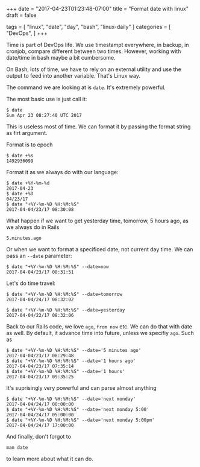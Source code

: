 +++
date = "2017-04-23T01:23:48-07:00"
title = "Format date with linux"
draft = false

tags = [ "linux", "date", "day", "bash", "linux-daily" ]
categories = [
  "DevOps",
]
+++

Time is part of DevOps life. We use timestampt everywhere, in backup, in
cronjob, compare different between two times. However, working with
date/time in bash maybe a bit cumbersome.

On Bash, lots of time, we have to rely on an external utility and use
the output to feed into another variable. That's Linux way.

The command we are looking at is `date`. It's extremely powerful.


The most basic use is just call it:


```
$ date
Sun Apr 23 08:27:40 UTC 2017
```

This is useless most of time. We can format it by passing the format
string as firt argument.

Format is to epoch

```
$ date +%s
1492936099
```

Format it as we always do with our language:

```
$ date +%Y-%m-%d
2017-04-23
$ date +%D
04/23/17
$ date "+%Y-%m-%D %H:%M:%S"
2017-04-04/23/17 08:30:08
```

What happen if we want to get yesterday time, tomorrow, 5 hours ago, as
we always do in Rails

```
5.minutes.ago
```

Or when we want to format a specificed date, not current day time. We
can pass an `--date` parameter:

```
$ date "+%Y-%m-%D %H:%M:%S" --date=now
2017-04-04/23/17 08:31:51
```

Let's do time travel:


```
$ date "+%Y-%m-%D %H:%M:%S" --date=tomorrow
2017-04-04/24/17 08:32:02

$ date "+%Y-%m-%D %H:%M:%S" --date=yesterday
2017-04-04/22/17 08:32:06
```

Back to our Rails code, we love `ago`, `from now` etc. We can do that
with date as well. By default, it advance time into future, unless we
specifiy `ago`. Such as


```
$ date "+%Y-%m-%D %H:%M:%S" --date='5 minutes ago'
2017-04-04/23/17 08:29:48
$ date "+%Y-%m-%D %H:%M:%S" --date='1 hours ago'
2017-04-04/23/17 07:35:14
$ date "+%Y-%m-%D %H:%M:%S" --date='1 hours'
2017-04-04/23/17 09:35:25
```

It's suprisingly very powerful and can parse almost anything

```
$ date "+%Y-%m-%D %H:%M:%S" --date='next monday'
2017-04-04/24/17 00:00:00
$ date "+%Y-%m-%D %H:%M:%S" --date='next monday 5:00'
2017-04-04/24/17 05:00:00
$ date "+%Y-%m-%D %H:%M:%S" --date='next monday 5:00pm'
2017-04-04/24/17 17:00:00
```

And finally, don't forgot to

```
man date
```

to learn more about what it can do.
